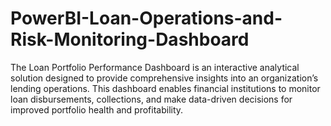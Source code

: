 # PowerBI-Loan-Operations-and-Risk-Monitoring-Dashboard
The Loan Portfolio Performance Dashboard is an interactive analytical solution designed to provide comprehensive insights into an organization’s lending operations. This dashboard enables financial institutions to monitor loan disbursements, collections, and make data-driven decisions for improved portfolio health and profitability.
